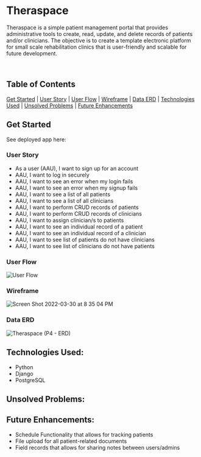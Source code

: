 # Theraspace
Theraspace is a simple patient management portal that provides administrative tools to create, read, update, and delete records of patients and/or clinicians. The objective is to create a template electronic platform for small scale rehabilitation clinics that is user-friendly and scalable for future development. 


<br/>

## Table of Contents
[Get Started](https://github.com/dsamala/theraspace/#get-started) 
|
[User Story](https://github.com/dsamala/theraspace/#user-story) 
|
[User Flow](https://github.com/dsamala/theraspace/#user-flow)
|
[Wireframe](https://github.com/dsamala/theraspace/#wireframe)
|
[Data ERD](https://github.com/dsamala/theraspace/#data-erd)
|
[Technologies Used](https://github.com/dsamala/theraspace/#technologies-used)
|
[Unsolved Problems](https://github.com/dsamala/theraspace/#unsolved-problems)
|
[Future Enhancements](https://github.com/dsamala/theraspace/#future-enhancements)


## Get Started
See deployed app here: 

### User Story
- As a user (AAU), I want to sign up for an account
- AAU, I want to log in securely
- AAU, I want to see an error when my login fails
- AAU, I want to see an error when my signup fails
- AAU, I want to see a list of all patients
- AAU, I want to see a list of all clinicians
- AAU, I want to perform CRUD records of patients
- AAU, I want to perform CRUD records of clinicians
- AAU, I want to assign clinician/s to patients
- AAU, I want to see an individual record of a patient
- AAU, I want to see an individual record of a clinician
- AAU, I want to see list of patients do not have clinicians
- AAU, I want to see list of clinicians do not have patients

### User Flow
![User Flow](https://user-images.githubusercontent.com/92316626/160757920-6156efb6-6db1-4d81-833b-486d76052e0b.png)

### Wireframe
![Screen Shot 2022-03-30 at 8 35 04 PM](https://user-images.githubusercontent.com/92316626/160971318-c73ae310-c31d-43fa-91f1-70ba599de186.png)

### Data ERD 
![Theraspace (P4 - ERD)](https://user-images.githubusercontent.com/92316626/160757925-c5940813-e966-4457-9ba2-07062cf5a643.png)

## Technologies Used:
- Python
- Django
- PostgreSQL


## Unsolved Problems:


## Future Enhancements:
- Schedule Functionality that allows for tracking patients
- File upload for all patient-related documents
- Field records that allows for sharing notes between users/admins

